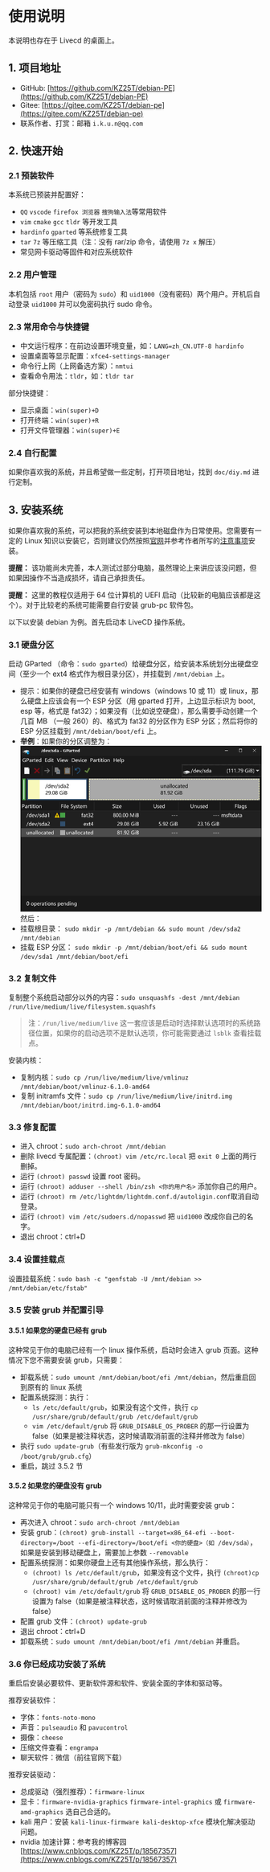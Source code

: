 # 使用说明

本说明也存在于 Livecd 的桌面上。

## 1. 项目地址

- GitHub: [https://github.com/KZ25T/debian-PE](https://github.com/KZ25T/debian-PE)
- Gitee: [https://gitee.com/KZ25T/debian-pe](https://gitee.com/KZ25T/debian-pe)
- 联系作者、打赏：邮箱 `i.k.u.n@qq.com`

## 2. 快速开始

### 2.1 预装软件

本系统已预装并配置好：

- `QQ` `vscode` `firefox 浏览器` `搜狗输入法`等常用软件
- `vim` `cmake` `gcc` `tldr` 等开发工具
- `hardinfo` `gparted` 等系统修复工具
- `tar` `7z` 等压缩工具（注：没有 rar/zip 命令，请使用 `7z x` 解压）
- 常见网卡驱动等固件和对应系统软件

### 2.2 用户管理

本机包括 `root` 用户（密码为 `sudo`）和 `uid1000`（没有密码）两个用户。开机后自动登录 `uid1000` 并可以免密码执行 sudo 命令。

### 2.3 常用命令与快捷键

- 中文运行程序：在前边设置环境变量，如：`LANG=zh_CN.UTF-8 hardinfo`
- 设置桌面等显示配置：`xfce4-settings-manager`
- 命令行上网（上网备选方案）：`nmtui`
- 查看命令用法：`tldr`，如：`tldr tar`

部分快捷键：

- 显示桌面：`win(super)+D`
- 打开终端：`win(super)+R`
- 打开文件管理器：`win(super)+E`

### 2.4 自行配置

如果你喜欢我的系统，并且希望做一些定制，打开项目地址，找到 `doc/diy.md` 进行定制。

## 3. 安装系统

如果你喜欢我的系统，可以把我的系统安装到本地磁盘作为日常使用。您需要有一定的 Linux 知识以安装它，否则建议仍然按照[官网](https://www.debian.org/distrib/)并参考作者所写的[注意事项](https://blog.csdn.net/m0_57309959/article/details/135856767)安装。

**提醒：** 该功能尚未完善，本人测试过部分电脑，虽然理论上来讲应该没问题，但如果因操作不当造成损坏，请自己承担责任。

**提醒：** 这里的教程仅适用于 64 位计算机的 UEFI 启动（比较新的电脑应该都是这个）。对于比较老的系统可能需要自行安装 grub-pc 软件包。

以下以安装 debian 为例。首先启动本 LiveCD 操作系统。

### 3.1 硬盘分区

启动 GParted （命令：`sudo gparted`）给硬盘分区，给安装本系统划分出硬盘空间（至少一个 ext4 格式作为根目录分区），并挂载到 `/mnt/debian` 上。

- 提示：如果你的硬盘已经安装有 windows（windows 10 或 11）或 linux，那么硬盘上应该会有一个 ESP 分区（用 gparted 打开，上边显示标识为 boot, esp 等，格式是 fat32）；如果没有（比如说空硬盘），那么需要手动创建一个几百 MB （一般 260）的、格式为 fat32 的分区作为 ESP 分区；然后将你的 ESP 分区挂载到 `/mnt/debian/boot/efi` 上。
- **举例**：如果你的分区调整为：
  ![2](../img/2.png)
  然后：
- 挂载根目录： `sudo mkdir -p /mnt/debian && sudo mount /dev/sda2 /mnt/debian`
- 挂载 ESP 分区： `sudo mkdir -p /mnt/debian/boot/efi && sudo mount /dev/sda1 /mnt/debian/boot/efi`

### 3.2 复制文件

复制整个系统启动部分以外的内容：`sudo unsquashfs -dest /mnt/debian /run/live/medium/live/filesystem.squashfs`

> 注：`/run/live/medium/live` 这一套应该是启动时选择默认选项时的系统路径位置，如果你的启动选项不是默认选项，你可能需要通过 `lsblk` 查看挂载点。

安装内核：

- 复制内核：`sudo cp /run/live/medium/live/vmlinuz /mnt/debian/boot/vmlinuz-6.1.0-amd64`
- 复制 initramfs 文件：`sudo cp /run/live/medium/live/initrd.img /mnt/debian/boot/initrd.img-6.1.0-amd64`

### 3.3 修复配置

- 进入 chroot：`sudo arch-chroot /mnt/debian`
- 删除 livecd 专属配置：`(chroot) vim /etc/rc.local` 把 `exit 0` 上面的两行删掉。
- 运行 `(chroot) passwd` 设置 root 密码。
- 运行 `(chroot) adduser --shell /bin/zsh <你的用户名>` 添加你自己的用户。
- 运行 `(chroot) rm /etc/lightdm/lightdm.conf.d/autoligin.conf`取消自动登录。
- 运行 `(chroot) vim /etc/sudoers.d/nopasswd` 把 `uid1000` 改成你自己的名字。
- 退出 chroot：ctrl+D

### 3.4 设置挂载点

设置挂载系统：`sudo bash -c "genfstab -U /mnt/debian >> /mnt/debian/etc/fstab"`

### 3.5 安装 grub 并配置引导

#### 3.5.1 如果您的硬盘已经有 grub

这种常见于你的电脑已经有一个 linux 操作系统，启动时会进入 grub 页面。这种情况下您不需要安装 grub，只需要：

- 卸载系统：`sudo umount /mnt/debian/boot/efi /mnt/debian`，然后重启回到原有的 linux 系统
- 配置系统探测：执行：
  - `ls /etc/default/grub`，如果没有这个文件，执行 `cp /usr/share/grub/default/grub /etc/default/grub`
  - `vim /etc/default/grub` 将 `GRUB_DISABLE_OS_PROBER` 的那一行设置为 false（如果是被注释状态，这时候请取消前面的注释并修改为 false）
- 执行 `sudo update-grub`（有些发行版为 `grub-mkconfig -o /boot/grub/grub.cfg`）
- 重启，跳过 3.5.2 节

#### 3.5.2 如果您的硬盘没有 grub

这种常见于你的电脑可能只有一个 windows 10/11，此时需要安装 grub：

- 再次进入 chroot：`sudo arch-chroot /mnt/debian`
- 安装 grub：`(chroot) grub-install --target=x86_64-efi --boot-directory=/boot --efi-directory=/boot/efi <你的硬盘>（如 /dev/sda）`，如果是安装到移动硬盘上，需要加上参数 `--removable`
- 配置系统探测：如果你硬盘上还有其他操作系统，那么执行：
  - `(chroot) ls /etc/default/grub`，如果没有这个文件，执行 `(chroot)cp /usr/share/grub/default/grub /etc/default/grub`
  - `(chroot) vim /etc/default/grub` 将 `GRUB_DISABLE_OS_PROBER` 的那一行设置为 false（如果是被注释状态，这时候请取消前面的注释并修改为 false）
- 配置 grub 文件：`(chroot) update-grub`
- 退出 chroot：ctrl+D
- 卸载系统：`sudo umount /mnt/debian/boot/efi /mnt/debian` 并重启。

### 3.6 你已经成功安装了系统

重启后安装必要软件、更新软件源和软件、安装全面的字体和驱动等。

推荐安装软件：

- 字体：`fonts-noto-mono`
- 声音：`pulseaudio` 和 `pavucontrol`
- 摄像：`cheese`
- 压缩文件查看：`engrampa`
- 聊天软件：微信（前往官网下载）

推荐安装驱动：

- 总成驱动（强烈推荐）：`firmware-linux`
- 显卡：`firmware-nvidia-graphics` `firmware-intel-graphics` 或 `firmware-amd-graphics` 选自己合适的。
- kali 用户：安装 `kali-linux-firmware kali-desktop-xfce` 模块化解决驱动问题。
- nvidia 加速计算：参考我的博客园 [https://www.cnblogs.com/KZ25T/p/18567357](https://www.cnblogs.com/KZ25T/p/18567357)
